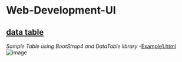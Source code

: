 # Web-Development-UI

[**data table**](https://datatables.net/examples/advanced_init/enter_search.html)
--------------------------------------------------------------------------------------------
_Sample Table using BootStrap4 and DataTable library_
-[Example1.html](https://github.com/dark-data/Web-Development-UI/blob/main/DataTable/Example1.html)
![image](https://user-images.githubusercontent.com/64268236/171686989-6e322964-3583-4750-9704-b990f704561a.png)
